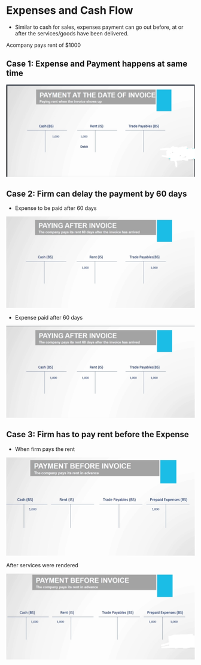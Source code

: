 # Expenses and Cash Flow
- Similar to cash for sales, expenses payment can go out before, at or after the services/goods have been delivered.

Acompany pays rent of $1000

## Case 1: Expense and Payment happens at same time

<img src="../Images/S6_Expense_Payment_atsametime.PNG" alt="Expense cash at same time"/>

## Case 2: Firm can delay the payment by 60 days
- Expense to be paid after 60 days

<img src="../Images/S6_Expense_tobepaid_After_60days.PNG" alt="Services Rendered"/>

- Expense paid after 60 days

<img src="../Images/S6_Expense_paid_After_60days.PNG" alt="Payment made"/>

## Case 3: Firm has to pay rent before the Expense
- When firm pays the rent


<img src="../Images/S6_expense_paid_before.PNG" alt="Prepayment made"/>

After services were rendered

<img src="../Images/S6_Expense_actually_paid.PNG" alt="Services rendered for prepayment made"/>
